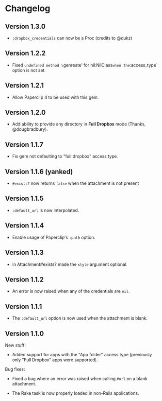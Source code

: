 # Changelog

## Version 1.3.0

- `:dropbox_credentials` can now be a Proc (credits to @dukz)

## Version 1.2.2

- Fixed `undefined method \`genreate' for nil:NilClass` when the `:access_type`
  option is not set.

## Version 1.2.1

- Allow Paperclip 4 to be used with this gem.

## Version 1.2.0

- Add ability to provide any directory in **Full Dropbox** mode (Thanks,
  @dougbradbury).

## Version 1.1.7

- Fix gem not defaulting to "full dropbox" access type.

## Version 1.1.6 (yanked)

- `#exists?` now returns `false` when the attachment is not present

## Version 1.1.5

- `:default_url` is now interpolated.

## Version 1.1.4

- Enable usage of Paperclip's `:path` option.

## Version 1.1.3

- In Attachment#exists? made the `style` argument optional.

## Version 1.1.2

- An error is now raised when any of the credentials are `nil`.

## Version 1.1.1

- The `:default_url` option is now used when the attachment is blank.

## Version 1.1.0

New stuff:

- Added support for apps with the "App folder" access type (previously
  only "Full Dropbox" apps were supported).

Bug fixes:

- Fixed a bug where an error was raised when calling `#url` on a blank
  attachment.

- The Rake task is now properly loaded in non-Rails applications.
